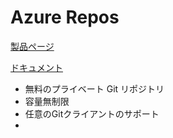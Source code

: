 # Azure Repos

[製品ページ](https://azure.microsoft.com/ja-jp/services/devops/repos/)

[ドキュメント](https://docs.microsoft.com/ja-jp/azure/devops/repos/get-started/what-is-repos?view=azure-devops)


- 無料のプライベート Git リポジトリ
- 容量無制限
- 任意のGitクライアントのサポート
- 